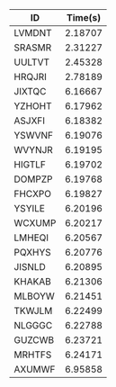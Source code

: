 |ID|Time(s)|
|-|-|
|LVMDNT|2.18707|
|SRASMR|2.31227|
|UULTVT|2.45328|
|HRQJRI|2.78189|
|JIXTQC|6.16667|
|YZHOHT|6.17962|
|ASJXFI|6.18382|
|YSWVNF|6.19076|
|WVYNJR|6.19195|
|HIGTLF|6.19702|
|DOMPZP|6.19768|
|FHCXPO|6.19827|
|YSYILE|6.20196|
|WCXUMP|6.20217|
|LMHEQI|6.20567|
|PQXHYS|6.20776|
|JISNLD|6.20895|
|KHAKAB|6.21306|
|MLBOYW|6.21451|
|TKWJLM|6.22499|
|NLGGGC|6.22788|
|GUZCWB|6.23721|
|MRHTFS|6.24171|
|AXUMWF|6.95858|
